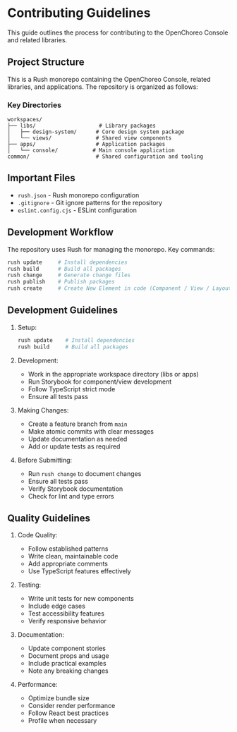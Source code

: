 # Contributing Guidelines

This guide outlines the process for contributing to the OpenChoreo Console and related libraries.

## Project Structure

This is a Rush monorepo containing the OpenChoreo Console, related libraries, and applications. The repository is organized as follows:

### Key Directories

```
workspaces/
├── libs/                    # Library packages
│   ├── design-system/      # Core design system package
│   └── views/              # Shared view components
├── apps/                   # Application packages
│   └── console/           # Main console application
common/                     # Shared configuration and tooling
```

## Important Files

- `rush.json` - Rush monorepo configuration
- `.gitignore` - Git ignore patterns for the repository
- `eslint.config.cjs` - ESLint configuration

## Development Workflow

The repository uses Rush for managing the monorepo. Key commands:

```bash
rush update     # Install dependencies
rush build      # Build all packages
rush change     # Generate change files
rush publish    # Publish packages
rush create     # Create New Element in code (Component / View / Layout)
```

## Development Guidelines

1. Setup:
   ```bash
   rush update    # Install dependencies
   rush build     # Build all packages
   ```

2. Development:
   - Work in the appropriate workspace directory (libs or apps)
   - Run Storybook for component/view development
   - Follow TypeScript strict mode
   - Ensure all tests pass


4. Making Changes:
   - Create a feature branch from `main`
   - Make atomic commits with clear messages
   - Update documentation as needed
   - Add or update tests as required

5. Before Submitting:
   - Run `rush change` to document changes
   - Ensure all tests pass
   - Verify Storybook documentation
   - Check for lint and type errors

## Quality Guidelines

1. Code Quality:
   - Follow established patterns
   - Write clean, maintainable code
   - Add appropriate comments
   - Use TypeScript features effectively

2. Testing:
   - Write unit tests for new components
   - Include edge cases
   - Test accessibility features
   - Verify responsive behavior

3. Documentation:
   - Update component stories
   - Document props and usage
   - Include practical examples
   - Note any breaking changes

4. Performance:
   - Optimize bundle size
   - Consider render performance
   - Follow React best practices
   - Profile when necessary 